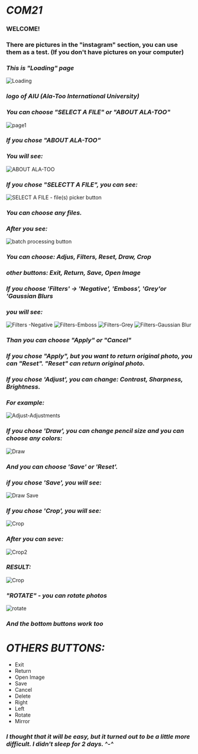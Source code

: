 # *_COM21_*
### WELCOME! ###
### There are pictures in the "instagram" section, you can use them as a test. (If you don't have pictures on your computer) ###
### *This is "Loading" page* ###
![Loading](https://user-images.githubusercontent.com/90143818/170867316-e3a8e881-2b47-4589-a055-2359baba0894.png)
### *logo of AIU (Ala-Too International University)* ###
### *You can choose "SELECT A FILE" or "ABOUT ALA-TOO"* ###
![page1](https://user-images.githubusercontent.com/90143818/170878073-2f7c991e-2d60-437f-986d-dd0b6caf79d9.png)
### *If you chose "ABOUT ALA-TOO"* ###
### *You will see:* ###
![ABOUT ALA-TOO](https://user-images.githubusercontent.com/90143818/170878090-90b708a9-57c0-49e0-8119-1a5ac2b72ec8.png)

### *If you chose "SELECTT A FILE", you can see:* ###
![SELECT A FILE - file(s) picker button](https://user-images.githubusercontent.com/90143818/170878105-35a8a158-ee44-495a-89bc-5be459a57f68.png)

### *You can choose any files.* ###
### *After you see:* ###
![batch processing button](https://user-images.githubusercontent.com/90143818/170878190-c7e6cf2f-fb7b-4e74-8717-6079188dd9f7.png)

### *You can choose: Adjus, Filters, Reset, Draw, Crop* ###
### *other buttons: Exit, Return, Save, Open Image* ###
### *If you choose 'Filters' -> 'Negative', 'Emboss', 'Grey'or 'Gaussian Blurs* ###
### *you will see:* ###
![Filters -Negative](https://user-images.githubusercontent.com/90143818/170878216-8c64edf3-7870-41df-83bd-55a8b28942d8.png)
![Filters-Emboss](https://user-images.githubusercontent.com/90143818/170878250-3a8134ce-757a-4580-88bd-340a68d9d6ca.png)
![Filters-Grey](https://user-images.githubusercontent.com/90143818/170878270-189a637b-6a9c-485e-958e-b9a230c5a548.png)
![Filters-Gaussian Blur](https://user-images.githubusercontent.com/90143818/170878284-8a1c7194-d179-4158-a11f-0731e41dbf41.png)
### *Than you can choose "Apply" or "Cancel"* ###
### *If you chose "Apply", but you want to return original photo, you can "Reset". "Reset" can return original photo.* ### 
### *If you chose 'Adjust', you can change: Contrast, Sharpness, Brightness.* ###
### *For example:* ###
![Adjust-Adjustments](https://user-images.githubusercontent.com/90143818/170878323-5d4eefcf-d6ac-422f-9e25-ecadf7938208.png)
### *If you chose 'Draw', you can change pencil size and you can choose any colors:* ###
![Draw](https://user-images.githubusercontent.com/90143818/170869777-7e450bb5-7de9-4596-9377-9aaaf58c85f6.png) 
### *And you can choose 'Save' or 'Reset'.* ###
### *if you chose 'Save', you will see:* ###
![Draw Save](https://user-images.githubusercontent.com/90143818/170870477-ebc9f3a8-0e51-4f64-8836-59459f37ae3c.png)
### *If you chose 'Crop', you will see:* ###
![Crop](https://user-images.githubusercontent.com/90143818/170870244-6cc6c4cb-1ccf-493c-b581-f5e6d58764a8.png)
### *After you can seve:* ###
![Crop2](https://user-images.githubusercontent.com/90143818/170870316-cc7ccceb-7e73-4b39-b3fe-8a7ae9c879c7.png)
### *RESULT:* ###
![Crop](https://user-images.githubusercontent.com/90143818/170878396-02ef55f1-ff1f-4a49-b959-5158235c1155.png)
### *"ROTATE" - you can rotate photos* ### 
![rotate](https://user-images.githubusercontent.com/90143818/170879598-5ec1a202-0692-4e35-9f87-2ca5bdcfbe98.png)

### *And the bottom buttons work too* ###
# _OTHERS BUTTONS:_ 
+ Exit
+ Return
+ Open Image
+ Save
+ Cancel
+ Delete
+ Right
+ Left
+ Rotate
+ Mirror

### _I thought that it will be easy, but it turned out to be a little more difficult.  I didn't sleep for 2 days. ^-^_ ###


